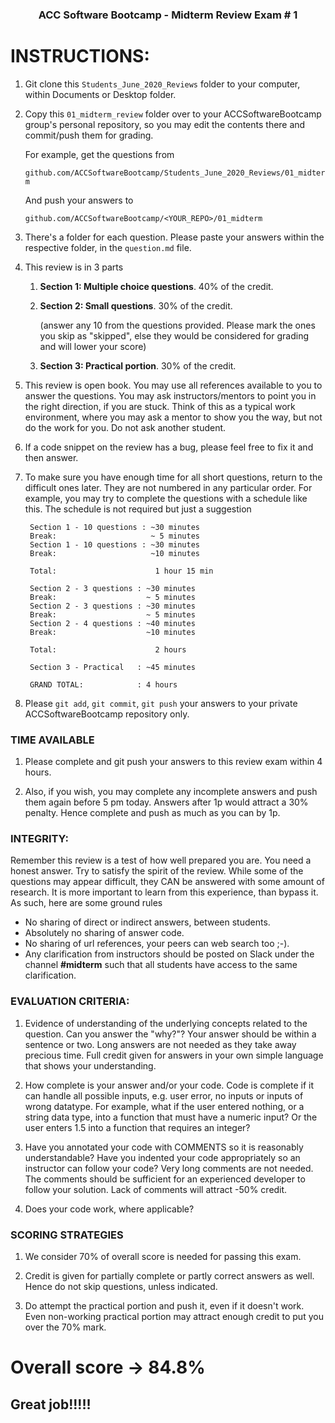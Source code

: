 <center>

### ACC Software Bootcamp - Midterm Review Exam # 1

</center>

# INSTRUCTIONS:

1. Git clone this `Students_June_2020_Reviews` folder to your computer, within Documents or Desktop folder.

1. Copy this `01_midterm_review` folder over to your ACCSoftwareBootcamp group's personal repository, so you may edit the contents there and commit/push them for grading.

    For example, get the questions from

    `github.com/ACCSoftwareBootcamp/Students_June_2020_Reviews/01_midterm`

    And push your answers to

    `github.com/ACCSoftwareBootcamp/<YOUR_REPO>/01_midterm`

    
1. There's a folder for each question.  Please paste your answers within the respective folder, in the `question.md` file.  

1. This review is in 3 parts

    1. **Section 1: Multiple choice questions**. 40% of the credit.

    2. **Section 2: Small questions**.  30% of the credit.

        (answer any 10 from the questions provided.  Please mark the ones you skip as "skipped", else they would be considered for grading and will lower your score)

    3. **Section 3: Practical portion**.  30% of the credit.


1. This review is open book.  You may use all references available to you to answer the questions. You may ask instructors/mentors to point you in the right direction, if you are stuck. Think of this as a typical work environment, where you may ask a mentor to show you the way, but not do the work for you. Do not ask another student.

1. If a code snippet on the review has a bug, please feel free to fix it and then answer.

1. To make sure you have enough time for all short questions, return to the difficult ones later. They are not numbered in any particular order. For example, you may try to complete the questions with a schedule like this. The schedule is not required but just a suggestion

        Section 1 - 10 questions : ~30 minutes
        Break:                     ~ 5 minutes
        Section 1 - 10 questions : ~30 minutes
        Break:                     ~10 minutes

        Total:                      1 hour 15 min

        Section 2 - 3 questions : ~30 minutes
        Break:                    ~ 5 minutes
        Section 2 - 3 questions : ~30 minutes
        Break:                    ~ 5 minutes
        Section 2 - 4 questions : ~40 minutes
        Break:                    ~10 minutes

        Total:                      2 hours
        
        Section 3 - Practical   : ~45 minutes

        GRAND TOTAL:            : 4 hours

1. Please `git add`, `git commit`, `git push` your answers to your private ACCSoftwareBootcamp repository only. 

### TIME AVAILABLE

1. Please complete and git push your answers to this review exam within 4 hours. 

1. Also, if you wish, you may complete any incomplete answers and push them again before 5 pm today. Answers after 1p would attract a 30% penalty. Hence complete and push as much as you can by 1p.


### INTEGRITY: 

Remember this review is a test of how well prepared you are. You need a honest answer. Try to satisfy the spirit of the review. While some of the questions may appear difficult, they CAN be answered with some amount of research. It is more important to learn from this experience, than bypass it. As such, here are some ground rules

- No sharing of direct or indirect answers, between students.
- Absolutely no sharing of answer code.
- No sharing of url references, your peers can web search too ;-).
- Any clarification from instructors should be posted on Slack under the channel **#midterm** such that all students have access to the same clarification.


### EVALUATION CRITERIA:

1. Evidence of understanding of the underlying concepts related to the question. Can you answer the "why?"?  Your answer should be within a sentence or two.  Long answers are not needed as they take away precious time. Full credit given for answers in your own simple language that shows your understanding.

1. How complete is your answer and/or your code.  Code is complete if it can handle all possible inputs, e.g. user error, no inputs or inputs of wrong datatype. For example, what if the user entered nothing, or a string data type, into a function that must have a numeric input? Or the user enters 1.5 into a function that requires an integer?

1. Have you annotated your code with COMMENTS so it is reasonably understandable? Have you indented your code appropriately so an instructor can follow your code? Very long comments are not needed. The comments should be sufficient for an experienced developer to follow your solution.  Lack of comments will attract -50% credit.

1. Does your code work, where applicable?


### SCORING STRATEGIES

1. We consider 70% of overall score is needed for passing this exam. 

1. Credit is given for partially complete or partly correct answers as well. Hence do not skip questions, unless indicated.

1. Do attempt the practical portion and push it, even if it doesn't work. Even non-working practical portion may attract enough credit to put you over the 70% mark.

# Overall score -> 84.8% 
## Great job!!!!!